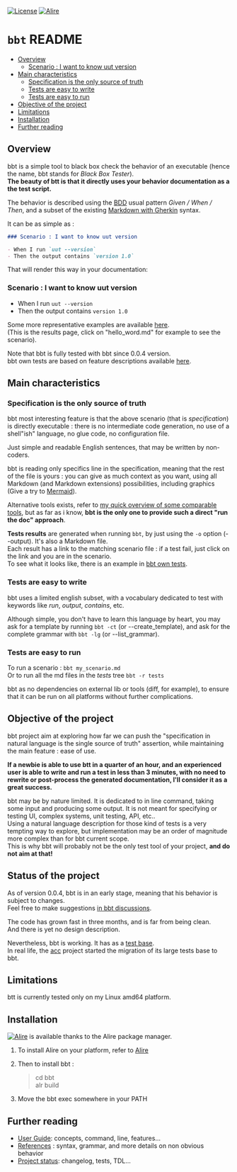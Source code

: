 [![License](https://img.shields.io/badge/License-Apache%202.0-blue.svg)](https://opensource.org/licenses/Apache-2.0) [![Alire](https://img.shields.io/endpoint?url=https://alire.ada.dev/badges/bbt.json)](https://alire.ada.dev/crates/bbt.html)


# `bbt` README <!-- omit from toc -->

- [Overview](#overview)
  - [Scenario : I want to know uut version](#scenario--i-want-to-know-uut-version)
- [Main characteristics](#main-characteristics)
  - [Specification is the only source of truth](#specification-is-the-only-source-of-truth)
  - [Tests are easy to write](#tests-are-easy-to-write)
  - [Tests are easy to run](#tests-are-easy-to-run)
- [Objective of the project](#objective-of-the-project)
- [Limitations](#limitations)
- [Installation](#installation)
- [Further reading](#further-reading)

## Overview

bbt is a simple tool to black box check the behavior of an executable (hence the name, bbt stands for *Black Box Tester*).  
**The beauty of btt is that it directly uses your behavior documentation as a the test script.**

The behavior is described using the [BDD](https://en.wikipedia.org/wiki/Behavior-driven_development) usual pattern *Given / When / Then*, and a subset of the existing [Markdown with Gherkin](https://github.com/cucumber/gherkin/blob/main/MARKDOWN_WITH_GHERKIN.md#markdown-with-gherkin) syntax.

It can be as simple as :

```md
### Scenario : I want to know uut version

- When I run `uut --version`
- Then the output contains `version 1.0`
```
That will render this way in your documentation:

### Scenario : I want to know uut version

- When I run `uut --version`
- Then the output contains `version 1.0`


Some more representative examples are available [here](docs/tests/examples_results.md).  
(This is the results page, click on "hello_word.md" for example to see the scenario).

Note that bbt is fully tested with bbt since 0.0.4 version.  
bbt own tests are based on feature descriptions available [here](docs/tests/features_results.md).

## Main characteristics

### Specification is the only source of truth

bbt most interesting feature is that the above scenario (that is *specification*) is directly executable : there is no intermediate code generation, no use of a shell"ish" language, no glue code, no configuration file.  

Just simple and readable English sentences, that may be written by non-coders.  

bbt is reading only specifics line in the specification, meaning that the rest of the file is yours : you can give as much context as you want, using all Markdown (and Markdown extensions) possibilities, including graphics (Give a try to [Mermaid](https://mermaid.js.org/intro/)).

Alternative tools exists, refer to [my quick overview of some comparable tools](docs/comparables.md), but as far as i know, **bbt is the only one to provide such a direct "run the doc" approach**.

**Tests results** are generated when running `bbt`, by just using the `-o` option (--output). It's also a Markdown file.  
Each result has a link to the matching scenario file : if a test fail, just click on the link and you are in the scenario.  
To see what it looks like, there is an example in [bbt own tests](docs/tests/features_results.md).

### Tests are easy to write

bbt uses a limited english subset, with a vocabulary dedicated to test with keywords like *run*, *output*, *contains*, etc.

Although simple, you don't have to learn this language by heart, you may ask for a template by running `bbt -ct` (or --create_template), and ask for the complete grammar with `bbt -lg` (or --list_grammar).

### Tests are easy to run

To run a scenario : `bbt my_scenario.md`  
Or to run all the md files in the *tests* tree `bbt -r tests`  

bbt as no dependencies on external lib or tools (diff, for example), to ensure that it can be run on all platforms without further complications.  

## Objective of the project 

bbt project aim at exploring how far we can push the "specification in natural language is the single source of truth" assertion, while maintaining the main feature : ease of use. 

**If a newbie is able to use btt in a quarter of an hour, and an experienced user is able to write and run a test in less than 3 minutes, with no need to rewrite or post-process the generated documentation, I'll consider it as a great success.**    

bbt may be by nature limited. It is dedicated to in line command, taking some input and producing some output.
It is not meant for specifying or testing UI, complex systems, unit testing, API, etc..  
Using a natural language description for those kind of tests is a very tempting way to explore, but implementation may be an order of magnitude more complex than for bbt current scope.  
This is why bbt will probably not be the only test tool of your project, **and do not aim at that!**   

## Status of the project

As of version 0.0.4, bbt is in an early stage, meaning that his behavior is subject to changes.  
Feel free to make suggestions [in bbt discussions](https://github.com/LionelDraghi/bbt/discussions). 

The code has grown fast in three months, and is far from being clean.  
And there is yet no design description. 

Nevertheless, bbt is working. It has as a [test base](docs/tests/features_results.md).  
In real life, the [acc](https://github.com/LionelDraghi/ArchiCheck) project started the migration of its large tests base to bbt.  

## Limitations

btt is currently tested only on my Linux amd64 platform.

## Installation

[![Alire](https://img.shields.io/endpoint?url=https://alire.ada.dev/badges/list_image.json)](https://alire.ada.dev/crates/list_image.html) is available thanks to the Alire package manager.  
1. To install Alire on your platform, refer to [Alire](https://alire.ada.dev/)  
   
2. Then to install bbt :
    > cd bbt  
    > alr build  

3. Move the bbt exec somewhere in your PATH

## Further reading
- [User Guide](docs/UG.md): concepts, command, line, features...
- [References](docs/references.md) : syntax, grammar, and more details on non obvious behavior
- [Project status](docs/project.md): changelog, tests, TDL...

